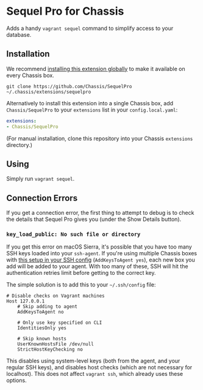 # Sequel Pro for Chassis

Adds a handy `vagrant sequel` command to simplify access to your database.


## Installation

We recommend [installing this extension globally](http://docs.chassis.io/en/latest/extend/#globally-installing-extensions) to make it available on every Chassis box.

```
git clone https://github.com/Chassis/SequelPro ~/.chassis/extensions/sequelpro
```

Alternatively to install this extension into a single Chassis box, add `Chassis/SequelPro` to your `extensions` list in your `config.local.yaml`:

```yaml
extensions:
- Chassis/SequelPro
```

(For manual installation, clone this repository into your Chassis `extensions` directory.)


## Using

Simply run `vagrant sequel`.


## Connection Errors

If you get a connection error, the first thing to attempt to debug is to check the details that Sequel Pro gives you (under the Show Details button).


### `key_load_public: No such file or directory`

If you get this error on macOS Sierra, it's possible that you have too many SSH keys loaded into your `ssh-agent`. If you're using multiple Chassis boxes with [this setup in your SSH config](http://apple.stackexchange.com/a/264974/55070) (`AddKeysToAgent yes`), each new box you add will be added to your agent. With too many of these, SSH will hit the authentication retries limit before getting to the correct key.

The simple solution is to add this to your `~/.ssh/config` file:

	# Disable checks on Vagrant machines
	Host 127.0.0.1
		# Skip adding to agent
		AddKeysToAgent no

		# Only use key specified on CLI
		IdentitiesOnly yes

		# Skip known hosts
		UserKnownHostsFile /dev/null
		StrictHostKeyChecking no

This disables using system-level keys (both from the agent, and your regular SSH keys), and disables host checks (which are not necessary for localhost). This does not affect `vagrant ssh`, which already uses these options.
